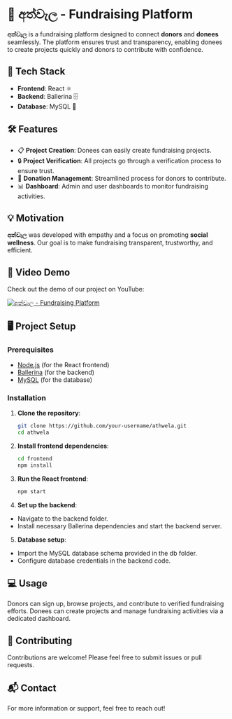 # 💙 අත්වැල - Fundraising Platform 

**අත්වැල** is a fundraising platform designed to connect **donors** and **donees** seamlessly. The platform ensures trust and transparency, enabling donees to create projects quickly and donors to contribute with confidence.

## 🚀 Tech Stack

- **Frontend**: React ⚛️
- **Backend**: Ballerina 🗄️
- **Database**: MySQL 🐘

## 🛠️ Features

- 📋 **Project Creation**: Donees can easily create fundraising projects.
- 🔒 **Project Verification**: All projects go through a verification process to ensure trust.
- 💸 **Donation Management**: Streamlined process for donors to contribute.
- 📊 **Dashboard**: Admin and user dashboards to monitor fundraising activities.

## 💡 Motivation

**අත්වැල** was developed with empathy and a focus on promoting **social wellness**. Our goal is to make fundraising transparent, trustworthy, and efficient.

## 🎥 Video Demo
Check out the demo of our project on YouTube:

[![අත්වැල - Fundraising Platform](https://img.youtube.com/vi/3XZqFv48j0Y/0.jpg)](https://youtu.be/3XZqFv48j0Y?feature=shared)


## 🖥️ Project Setup

### Prerequisites

- [Node.js](https://nodejs.org/) (for the React frontend)
- [Ballerina](https://ballerina.io/) (for the backend)
- [MySQL](https://www.mysql.com/) (for the database)

### Installation

1. **Clone the repository**:
   ```bash
   git clone https://github.com/your-username/athwela.git
   cd athwela

2. **Install frontend dependencies**:
   ```bash
   cd frontend
   npm install
3. **Run the React frontend**:
   ```bash
   npm start
4. **Set up the backend**:

- Navigate to the backend folder.<br>
- Install necessary Ballerina dependencies and start the backend server.

5. **Database setup**:

- Import the MySQL database schema provided in the db folder.<br>
- Configure database credentials in the backend code.


## 💻 Usage
Donors can sign up, browse projects, and contribute to verified fundraising efforts.
Donees can create projects and manage fundraising activities via a dedicated dashboard.

## 🤝 Contributing
Contributions are welcome! Please feel free to submit issues or pull requests.

## 📬 Contact
For more information or support, feel free to reach out!















